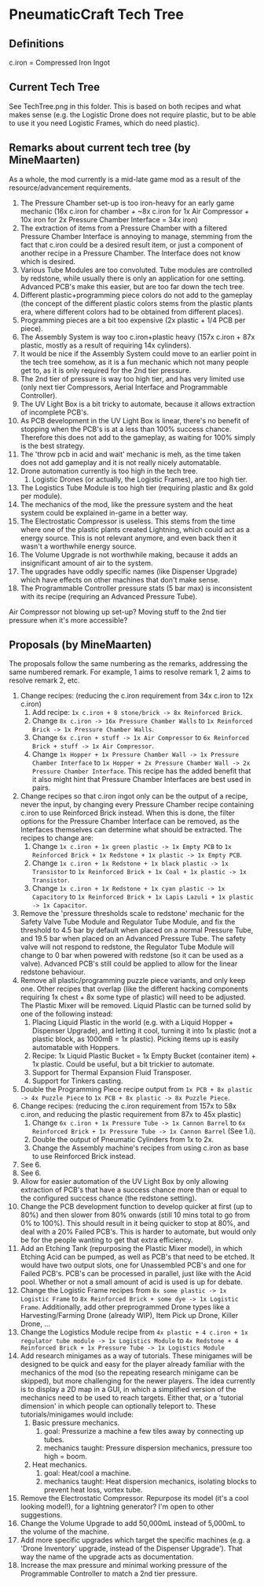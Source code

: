 # PneumaticCraft Tech Tree
## Definitions
c.iron = Compressed Iron Ingot

## Current Tech Tree
See TechTree.png in this folder. This is based on both recipes and what makes sense (e.g. the Logistic Drone does not require plastic, but to be able to use it you need Logistic Frames, which do need plastic).

## Remarks about current tech tree (by MineMaarten)

As a whole, the mod currently is a mid-late game mod as a result of the resource/advancement requirements.

1. The Pressure Chamber set-up is too iron-heavy for an early game mechanic (16x c.iron for chamber + ~8x c.iron for 1x Air Compressor + 10x iron for 2x Pressure Chamber Interface = 34x iron)
2. The extraction of items from a Pressure Chamber with a filtered Pressure Chamber Interface is annoying to manage, stemming from the fact that c.iron could be a desired result item, or just a component of another recipe in a Pressure Chamber. The Interface does not know which is desired.
3. Various Tube Modules are too convoluted. Tube modules are controlled by redstone, while usually there is only an application for one setting. Advanced PCB's make this easier, but are too far down the tech tree.
4. Different plastic+programming piece colors do not add to the gameplay (the concept of the different plastic colors stems from the plastic plants era, where different colors had to be obtained from different places).
5. Programming pieces are a bit too expensive (2x plastic + 1/4 PCB per piece).
6. The Assembly System is way too c.iron+plastic heavy (157x c.iron + 87x plastic, mostly as a result of requiring 14x cylinders).
7. It would be nice if the Assembly System could move to an earlier point in the tech tree somehow, as it is a fun mechanic which not many people get to, as it is only required for the 2nd tier pressure.
8. The 2nd tier of pressure is way too high tier, and has very limited use (only next tier Compressors, Aerial Interface and Programmable Controller). 
9. The UV Light Box is a bit tricky to automate, because it allows extraction of incomplete PCB's.
10. As PCB development in the UV Light Box is linear, there's no benefit of stopping when the PCB's is at a less than 100% success chance. Therefore this does not add to the gameplay, as waiting for 100% simply is the best strategy.
11. The 'throw pcb in acid and wait' mechanic is meh, as the time taken does not add gameplay and it is not really nicely automatable.
12. Drone automation currently is too high in the tech tree.
	1. Logistic Drones (or actually, the Logistic Frames), are too high tier.
13. The Logistics Tube Module is too high tier (requiring plastic and 8x gold per module).
14. The mechanics of the mod, like the pressure system and the heat system could be explained in-game in a better way.
15. The Electrostatic Compressor is useless. This stems from the time where one of the plastic plants created Lightning, which could act as a energy source. This is not relevant anymore, and even back then it wasn't a worthwhile energy source.
16. The Volume Upgrade is not worthwhile making, because it adds an insignificant amount of air to the system.
17. The upgrades have oddly specific names (like Dispenser Upgrade) which have effects on other machines that don't make sense.
18. The Programmable Controller pressure stats (5 bar max) is inconsistent with its recipe (requiring an Advanced Pressure Tube).

Air Compressor not blowing up set-up?
Moving stuff to the 2nd tier pressure when it's more accessible?

## Proposals (by MineMaarten)

The proposals follow the same numbering as the remarks, addressing the same numbered remark. For example, 1 aims to resolve remark 1, 2 aims to resolve remark 2, etc.

1. Change recipes: (reducing the c.iron requirement from 34x c.iron to 12x c.iron)
	1. Add recipe: `1x c.iron + 8 stone/brick -> 8x Reinforced Brick`.
	2. Change `8x c.iron -> 16x Pressure Chamber Walls` to `1x Reinforced Brick -> 1x Pressure Chamber Walls`.
	3. Change `6x c.iron + stuff -> 1x Air Compressor` to `6x Reinforced Brick + stuff -> 1x Air Compressor`.
	4. Change `1x Hopper + 1x Pressure Chamber Wall -> 1x Pressure Chamber Interface` to `1x Hopper + 2x Pressure Chamber Wall -> 2x Pressure Chamber Interface`. This recipe has the added benefit that it also might hint that Pressure Chamber Interfaces are best used in pairs.
2. Change recipes so that c.iron ingot only can be the output of a recipe, never the input, by changing every Pressure Chamber recipe containing c.iron to use Reinforced Brick instead. When this is done, the filter options for the Pressure Chamber Interface can be removed, as the Interfaces themselves can determine what should be extracted. The recipes to change are:
	1. Change `1x c.iron + 1x green plastic -> 1x Empty PCB` to `1x Reinforced Brick + 1x Redstone + 1x plastic -> 1x Empty PCB`.
	2. Change `1x c.iron + 1x Redstone + 1x black plastic -> 1x Transistor` to `1x Reinforced Brick + 1x Coal + 1x plastic -> 1x Transistor`.
	3. Change `1x c.iron + 1x Redstone + 1x cyan plastic -> 1x Capacitory` to `1x Reinforced Brick + 1x Lapis Lazuli + 1x plastic -> 1x Capacitor`.
3. Remove the 'pressure thresholds scale to redstone' mechanic for the Safety Valve Tube Module and Regulator Tube Module, and fix the threshold to 4.5 bar by default when placed on a normal Pressure Tube, and 19.5 bar when placed on an Advanced Pressure Tube. The safety valve will not respond to redstone, the Regulator Tube Module will change to 0 bar when powered with redstone (so it can be used as a valve). Advanced PCB's still could be applied to allow for the linear redstone behaviour.
4. Remove all plastic/programming puzzle piece variants, and only keep one. Other recipes that overlap (like the different hacking components requiring 1x chest + 8x some type of plastic) will need to be adjusted. The Plastic Mixer will be removed. Liquid Plastic can be turned solid by one of the following instead:
	1. Placing Liquid Plastic in the world (e.g. with a Liquid Hopper + Dispenser Upgrade), and letting it cool, turning it into 1x plastic (not a plastic block, as 1000mB = 1x plastic). Picking items up is easily automatable with Hoppers.
	2. Recipe: 1x Liquid Plastic Bucket = 1x Empty Bucket (container item) + 1x plastic. Could be useful, but a bit trickier to automate.
	3. Support for Thermal Expansion Fluid Transposer.
	4. Support for Tinkers casting.
5. Double the Programming Piece recipe output from `1x PCB + 8x plastic -> 4x Puzzle Piece` to `1x PCB + 8x plastic -> 8x Puzzle Piece`.
6. Change recipes: (reducing the c.iron requirement from 157x to 58x c.iron, and reducing the plastic requirement from 87x to 45x plastic)
	1. Change `6x c.iron + 1x Pressure Tube -> 1x Cannon Barrel` to `6x Reinforced Brick + 1x Pressure Tube -> 1x Cannon Barrel` (See 1.i).
	2. Double the output of Pneumatic Cylinders from 1x to 2x.
	3. Change the Assembly machine's recipes from using c.iron as base to use Reinforced Brick instead.
7. See 6.
8. See 6.
9. Allow for easier automation of the UV Light Box by only allowing extraction of PCB's that have a success chance more than or equal to the configured success chance (the redstone setting).
10. Change the PCB development function to develop quicker at first (up to 80%) and then slower from 80% onwards (still 10 mins total to go from 0% to 100%). This should result in it being quicker to stop at 80%, and deal with a 20% Failed PCB's. This is harder to automate, but would only be for the people wanting to get that extra efficiency.
11. Add an Etching Tank (repurposing the Plastic Mixer model), in which Etching Acid can be pumped, as well as PCB's that need to be etched. It would have two output slots, one for Unassembled PCB's and one for Failed PCB's. PCB's can be processed in parallel, just like with the Acid pool. Whether or not a small amount of acid is used is up for debate.
12. Change the Logistic Frame recipes from `8x some plastic -> 1x Logistic Frame` to `8x Reinforced Brick + some dye -> 1x Logistic Frame`. Additionally, add other preprogrammed Drone types like a Harvesting/Farming Drone (already WIP), Item Pick up Drone, Killer Drone, ...
13. Change the Logistics Module recipe from `4x plastic + 4 c.iron + 1x regulator tube module -> 1x Logistics Module` to `4x Redstone + 4 Reinforced Brick + 1x Pressure Tube -> 1x Logistics Module`
14. Add research minigames as a way of tutorials. These minigames will be designed to be quick and easy for the player already familiar with the mechanics of the mod (so the repeating research minigame can be skipped), but more challenging for the newer players. The idea currently is to display a 2D map in a GUI, in which a simplified version of the mechanics need to be used to reach targets. Either that, or a 'tutorial dimension' in which people can optionally teleport to. These tutorials/minigames would include:
	1. Basic pressure mechanics.
		1. goal: Pressurize a machine a few tiles away by connecting up tubes.
		2. mechanics taught: Pressure dispersion mechanics, pressure too high = boom.
	2.  Heat mechanics.
		1. goal: Heat/cool a machine.
		2. mechanics taught: Heat dispersion mechanics, isolating blocks to prevent heat loss, vortex tube.
15. Remove the Electrostatic Compressor. Repurpose its model (it's a cool looking model!), for a lightning generator? I'm open to other suggestions.
16. Change the Volume Upgrade to add 50,000mL instead of 5,000mL to the volume of the machine.
17. Add more specific upgrades which target the specific machines (e.g. a 'Drone Inventory' upgrade, instead of the Dispenser Upgrade'). That way the name of the upgrade acts as documentation.
18. Increase the max pressure and minimal working pressure of the Programmable Controller to match a 2nd tier pressure.